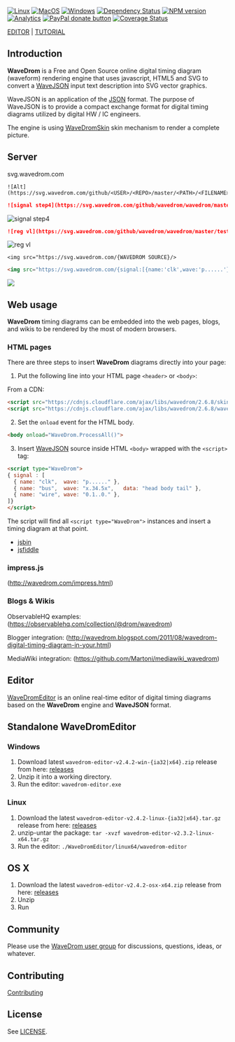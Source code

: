 [![Linux](https://github.com/wavedrom/wavedrom/actions/workflows/linux.yml/badge.svg)](https://github.com/wavedrom/wavedrom/actions/workflows/linux.yml)
[![MacOS](https://github.com/wavedrom/wavedrom/actions/workflows/macos.yml/badge.svg)](https://github.com/wavedrom/wavedrom/actions/workflows/macos.yml)
[![Windows](https://github.com/wavedrom/wavedrom/actions/workflows/windows.yml/badge.svg)](https://github.com/wavedrom/wavedrom/actions/workflows/windows.yml)
[![Dependency Status](https://david-dm.org/wavedrom/wavedrom.svg)](https://david-dm.org/wavedrom/wavedrom)
[![NPM version](https://img.shields.io/npm/v/wavedrom.svg)](https://www.npmjs.org/package/wavedrom)
[![Analytics](https://ga-beacon.appspot.com/UA-21660728-4/wavedrom/readme)](http://wavedrom.com)
<span class="badge-paypal"><a href="https://www.paypal.com/cgi-bin/webscr?cmd=_donations&business=J6WR5E7TJGSY2&lc=US&item_name=WaveDrom&item_number=github&currency_code=USD&bn=PP%2dDonationsBF%3abtn_donate_SM%2egif%3aNonHosted" title="Donate to this project using Paypal"><img src="https://img.shields.io/badge/paypal-donate-yellow.svg" alt="PayPal donate button" /></a></span>
[![Coverage Status](https://coveralls.io/repos/github/wavedrom/wavedrom/badge.svg?branch=master)](https://coveralls.io/github/wavedrom/wavedrom?branch=master)

[EDITOR](http://wavedrom.com/editor.html) | [TUTORIAL](http://wavedrom.com/tutorial.html)

## Introduction

**WaveDrom** is a Free and Open Source online digital timing diagram (waveform) rendering engine that uses javascript, HTML5 and SVG to convert a [WaveJSON](https://github.com/wavedrom/schema/blob/master/WaveJSON.md) input text description into SVG vector graphics.

WaveJSON is an application of the [JSON](http://json.org/) format. The purpose of WaveJSON is to provide a compact exchange format for digital timing diagrams utilized by digital HW / IC engineers.

The engine is using [WaveDromSkin](unpacked/README.md) skin mechanism to render a complete picture.

## Server

svg.wavedrom.com

```
![Alt](https://svg.wavedrom.com/github/<USER>/<REPO>/master/<PATH>/<FILENAME>.json5)
```

```md
![signal step4](https://svg.wavedrom.com/github/wavedrom/wavedrom/master/test/signal-step4.json5)
```

![signal step4](https://svg.wavedrom.com/github/wavedrom/wavedrom/master/test/signal-step4.json5)


```md
![reg vl](https://svg.wavedrom.com/github/wavedrom/wavedrom/master/test/reg-vl.json5)
```

![reg vl](https://svg.wavedrom.com/github/wavedrom/wavedrom/master/test/reg-vl.json5)

```
<img src="https://svg.wavedrom.com/{WAVEDROM SOURCE}/>
```

```html
<img src="https://svg.wavedrom.com/{signal:[{name:'clk',wave:'p......'},{name:'bus',wave:'x.34.5x',data:'head body tail'},{name:'wire',wave:'0.1..0.'}]}"/>
```

<img src="https://svg.wavedrom.com/{signal:[{name:'clk',wave:'p......'},{name:'bus',wave:'x.34.5x',data:'head body tail'},{name:'wire',wave:'0.1..0.'}]}"/>

## Web usage

**WaveDrom** timing diagrams can be embedded into the web pages, blogs, and wikis to be rendered by the most of modern browsers.

### HTML pages

There are three steps to insert **WaveDrom** diagrams directly into your page:

1) Put the following line into your HTML page ```<header>``` or ```<body>```:

From a CDN:

```html
<script src="https://cdnjs.cloudflare.com/ajax/libs/wavedrom/2.6.8/skins/default.js" type="text/javascript"></script>
<script src="https://cdnjs.cloudflare.com/ajax/libs/wavedrom/2.6.8/wavedrom.min.js" type="text/javascript"></script>
```

2) Set the ``onload`` event for the HTML body.

```html
<body onload="WaveDrom.ProcessAll()">
```

3) Insert [WaveJSON](https://github.com/wavedrom/schema/blob/master/WaveJSON.md) source inside HTML ``<body>`` wrapped with the ``<script>`` tag:

```html
<script type="WaveDrom">
{ signal : [
  { name: "clk",  wave: "p......" },
  { name: "bus",  wave: "x.34.5x",   data: "head body tail" },
  { name: "wire", wave: "0.1..0." },
]}
</script>
```

The script will find all ``<script type="WaveDrom">`` instances and insert a timing diagram at that point.


 * [jsbin](http://jsbin.com/uderuw/17)
 * [jsfiddle](http://jsfiddle.net/H7nBn/25)


### impress.js

(http://wavedrom.com/impress.html)


### Blogs & Wikis

ObservableHQ examples: (https://observablehq.com/collection/@drom/wavedrom)

Blogger integration: (http://wavedrom.blogspot.com/2011/08/wavedrom-digital-timing-diagram-in-your.html)

MediaWiki integration: (https://github.com/Martoni/mediawiki_wavedrom)

## Editor

[WaveDromEditor](http://wavedrom.com/editor.html)
is an online real-time editor of digital timing diagrams based on the **WaveDrom** engine and **WaveJSON** format.

## Standalone WaveDromEditor

### Windows
1. Download latest `wavedrom-editor-v2.4.2-win-{ia32|x64}.zip` release from here: [releases](https://github.com/wavedrom/wavedrom.github.io/releases)
2. Unzip it into a working directory.
3. Run the editor: `wavedrom-editor.exe`

### Linux
1. Download the latest `wavedrom-editor-v2.4.2-linux-{ia32|x64}.tar.gz` release from here: [releases](https://github.com/wavedrom/wavedrom.github.io/releases)
2. unzip-untar the package: `tar -xvzf wavedrom-editor-v2.3.2-linux-x64.tar.gz`
3. Run the editor: `./WaveDromEditor/linux64/wavedrom-editor`

## OS X
1. Download the latest `wavedrom-editor-v2.4.2-osx-x64.zip` release from here: [releases](https://github.com/wavedrom/wavedrom.github.io/releases)
2. Unzip
3. Run

## Community

Please use the [WaveDrom user group](http://groups.google.com/group/wavedrom) for discussions, questions, ideas, or whatever.

## Contributing

[Contributing](./.github/CONTRIBUTING.md)

## License

See [LICENSE](https://github.com/wavedrom/wavedrom/blob/master/LICENSE).
